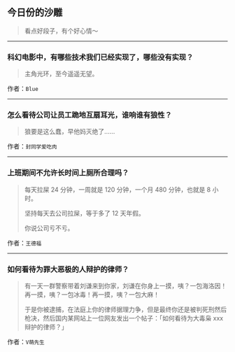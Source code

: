 ## 今日份的沙雕

> 看点好段子，有个好心情～


 
---

### 科幻电影中，有哪些技术我们已经实现了，哪些没有实现？

> 主角光环，至今遥遥无望。


作者：`Blue`

---

### 怎么看待公司让员工跪地互扇耳光，谁响谁有狼性？

> 狼要是这么蠢，早他妈灭绝了……


作者：`封同学爱吃肉`

---

### 上班期间不允许长时间上厕所合理吗？

> 每天拉屎 24 分钟，一周就是 120 分钟，一个月 480 分钟，也就是 8 小时。
> 
> 坚持每天去公司拉屎，等于多了 12 天年假。
> 
> 你说公司亏不亏。


作者：`王德福`

---

### 如何看待为罪大恶极的人辩护的律师？

> 有一天一群警察带着刘谦来到你家，刘谦在你身上一摸，咦？一包海洛因！再一摸，咦？一包冰毒！再一摸，咦？一包大麻！
> 
> 于是你被逮捕，在法庭上你的律师据理力争，但是最终你还是被判死刑然后枪决，然后国内某网站上一位网友发出一个帖子：「如何看待为大毒枭 xxx 辩护的律师？」


作者：`V萌先生`